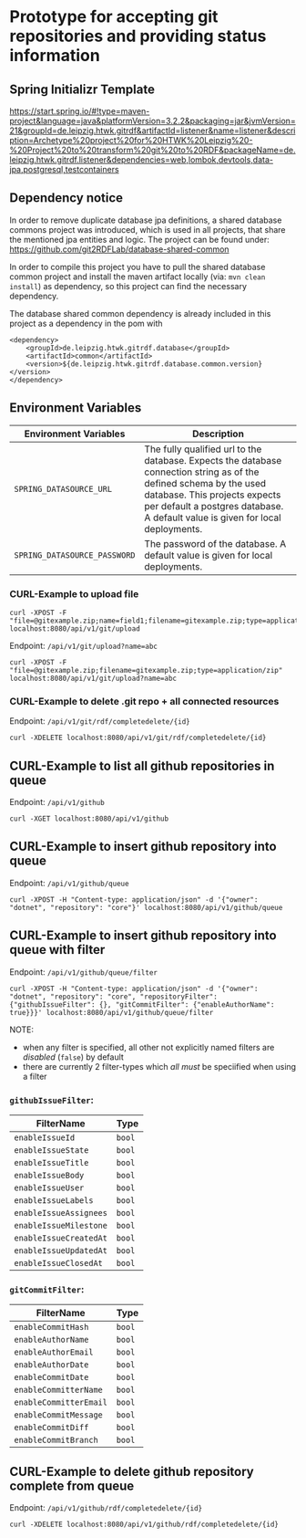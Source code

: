 # Prototype for accepting git repositories and providing status information

## Spring Initializr Template
https://start.spring.io/#!type=maven-project&language=java&platformVersion=3.2.2&packaging=jar&jvmVersion=21&groupId=de.leipzig.htwk.gitrdf&artifactId=listener&name=listener&description=Archetype%20project%20for%20HTWK%20Leipzig%20-%20Project%20to%20transform%20git%20to%20RDF&packageName=de.leipzig.htwk.gitrdf.listener&dependencies=web,lombok,devtools,data-jpa,postgresql,testcontainers

## Dependency notice

In order to remove duplicate database jpa definitions, a shared database commons project was introduced, which is used
in all projects, that share the mentioned jpa entities and logic.
The project can be found under: https://github.com/git2RDFLab/database-shared-common

In order to compile this project you have to pull the shared database common project and install the maven artifact locally
(via: `mvn clean install`) as dependency, so this project can find the necessary dependency.

The database shared common dependency is already included in this project as a dependency in the pom with

```
<dependency>
	<groupId>de.leipzig.htwk.gitrdf.database</groupId>
	<artifactId>common</artifactId>
	<version>${de.leipzig.htwk.gitrdf.database.common.version}</version>
</dependency>
```

## Environment Variables

| Environment Variables      | Description                                                                                                                                                                                                                           |
|----------------------------|---------------------------------------------------------------------------------------------------------------------------------------------------------------------------------------------------------------------------------------|
| `SPRING_DATASOURCE_URL`      | The fully qualified url to the database. Expects the database connection string as of the defined schema by the used database. This projects expects per default a postgres database. A default value is given for local deployments. |
| `SPRING_DATASOURCE_PASSWORD` | The password of the database. A default value is given for local deployments.                                                                                                                                                         |

### CURL-Example to upload file
```
curl -XPOST -F "file=@gitexample.zip;name=field1;filename=gitexample.zip;type=application/zip" localhost:8080/api/v1/git/upload
```

Endpoint: `/api/v1/git/upload?name=abc`
```
curl -XPOST -F "file=@gitexample.zip;filename=gitexample.zip;type=application/zip" localhost:8080/api/v1/git/upload?name=abc
```

### CURL-Example to delete .git repo + all connected resources
Endpoint: `/api/v1/git/rdf/completedelete/{id}`
```
curl -XDELETE localhost:8080/api/v1/git/rdf/completedelete/{id}
```

## CURL-Example to list all github repositories in queue
Endpoint: `/api/v1/github`
```
curl -XGET localhost:8080/api/v1/github
```
## CURL-Example to insert github repository into queue
Endpoint: `/api/v1/github/queue`
```
curl -XPOST -H "Content-type: application/json" -d '{"owner": "dotnet", "repository": "core"}' localhost:8080/api/v1/github/queue
```
## CURL-Example to insert github repository into queue with filter
Endpoint: `/api/v1/github/queue/filter`

```
curl -XPOST -H "Content-type: application/json" -d '{"owner": "dotnet", "repository": "core", "repositoryFilter": {"githubIssueFilter": {}, "gitCommitFilter": {"enableAuthorName": true}}}' localhost:8080/api/v1/github/queue/filter
```

NOTE:
- when any filter is specified, all other not explicitly named filters are _disabled_ (`false`) by default
- there are currently 2 filter-types which _all must_ be speciified when using a filter

### `githubIssueFilter`:
| FilterName |  Type |
| ----- | ----------- |
| `enableIssueId` | `bool` |
| `enableIssueState` | `bool` |
| `enableIssueTitle` | `bool` |
| `enableIssueBody` | `bool` |
| `enableIssueUser` | `bool` |
| `enableIssueLabels` | `bool` |
| `enableIssueAssignees` | `bool` |
| `enableIssueMilestone` | `bool` |
| `enableIssueCreatedAt` | `bool` |
| `enableIssueUpdatedAt` | `bool` |
| `enableIssueClosedAt` | `bool` |

### `gitCommitFilter`:
| FilterName | Type |
| ----- | ----------- |
| `enableCommitHash` | `bool` | 
| `enableAuthorName` | `bool` | 
| `enableAuthorEmail` | `bool` | 
| `enableAuthorDate` | `bool` | 
| `enableCommitDate` | `bool` | 
| `enableCommitterName` | `bool` | 
| `enableCommitterEmail` | `bool` | 
| `enableCommitMessage` | `bool` | 
| `enableCommitDiff` | `bool` | 
| `enableCommitBranch` | `bool` | 

## CURL-Example to delete github repository complete from queue
Endpoint: `/api/v1/github/rdf/completedelete/{id}`
```
curl -XDELETE localhost:8080/api/v1/github/rdf/completedelete/{id}
```

